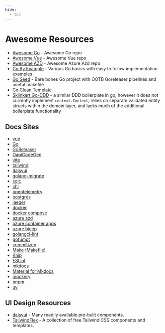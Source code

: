 ```yaml
---
hide:
  - toc
---
```


# Awesome Resources

- [Awesome Go](https://awesome-go.com/) - Awesome Go repo
- [Awesome Vue](https://github.com/vuejs/awesome-vue) - Awesome Vue repo
- [Awesome AZD](https://azure.github.io/awesome-azd/) - Awesome Azure Azd repo
- [Go By Example](https://gobyexample.com/) - Various Go basics with easy to follow implementation examples
- [Go Seed](https://github.com/golang-templates/seed) - Bare bones Go project with OOTB Goreleaser pipelines and useful makefile
- [Go Clean Template](https://github.com/evrone/go-clean-template)
- [Sklinkert Go-DDD](https://github.com/sklinkert/go-ddd) - a similar DDD boilerplate in go, however it does not currently implement `context.Context`, relies on separate validated entity structs within the domain layer, and lacks much of the additional boilerplate functionality

## Docs Sites

- [vue](https://vuejs.org/guide/introduction)
- [Go](https://go.dev/doc/)
- [GoReleaser](https://goreleaser.com/customization/)
- [OapiCodeGen](https://github.com/oapi-codegen/oapi-codegen/tree/main)
- [vite](https://vite.dev/guide/)
- [tailwind](https://tailwindcss.com/docs/installation/using-vite)
- [daisyui](https://daisyui.com/docs/intro/)
- [golang-migrate](https://github.com/golang-migrate/migrate)
- [sqlc](https://docs.sqlc.dev/en/latest/)
- [chi](https://go-chi.io/#/)
- [opentelemetry](https://opentelemetry.io/docs/)
- [postgres](https://www.postgresql.org/docs/)
- [jaeger](https://www.jaegertracing.io/docs/2.11/)
- [docker](https://docs.docker.com/)
- [docker compose](https://docs.docker.com/compose/)
- [azure azd](https://learn.microsoft.com/en-us/azure/developer/azure-developer-cli/)
- [azure container apps](https://learn.microsoft.com/en-us/azure/container-apps/overview)
- [azure bicep](https://learn.microsoft.com/en-us/azure/azure-resource-manager/bicep/)
- [golangci-lint](https://golangci-lint.run/docs/)
- [gofumpt](https://github.com/mvdan/gofumpt)
- [commitizen](https://commitizen-tools.github.io/commitizen/)
- [Make (Makefile)](https://www.gnu.org/software/make/manual/make.html)
- [Knip](https://knip.dev/)
- [ESLint](https://eslint.org/docs/latest/)
- [mkdocs](https://www.mkdocs.org/)
- [Material for Mkdocs](https://squidfunk.github.io/mkdocs-material/)
- [mockery](https://vektra.github.io/mockery/latest/)
- [pnpm](https://pnpm.io/motivation)
- [uv](https://docs.astral.sh/uv/)

## UI Design Resources

- [daisyui](https://daisyui.com/docs/intro/) - Many readily available pre-built components.
- [TailwindFlex](https://tailwindflex.com/) - A collection of free Tailwind CSS components and templates.
